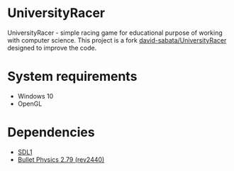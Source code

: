 # UniversityRacer

UniversityRacer - simple racing game for educational purpose of working with computer science. This project is a fork [david-sabata/UniversityRacer](https://github.com/david-sabata/UniversityRacer) designed to improve the code.

# System requirements

* Windows 10
* OpenGL

# Dependencies

* [SDL1](https://www.libsdl.org/)
* [Bullet Physics 2.79 (rev2440)](https://code.google.com/archive/p/bullet/downloads)

